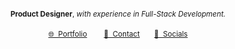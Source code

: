 <div align="center">
  <sub><p><b>Product Designer</b>, <i>with experience in Full-Stack Development.</i></p></sub>
  <sub>
    <a href="https://rida.dev/" target="_blank">🌐 &nbsp;Portfolio</a>
  </sub> &nbsp;&nbsp;&nbsp;&nbsp;&nbsp;
  <sub>
    <a href="mailto:hey@ecn.dev" target="_blank">📩 &nbsp;Contact</a>
  </sub> &nbsp;&nbsp;&nbsp;&nbsp;
  <sub>
    <a href="https://y.at/👋🤓💻" target="_blank">📲 &nbsp;Socials</a>
  </sub>
</div>
